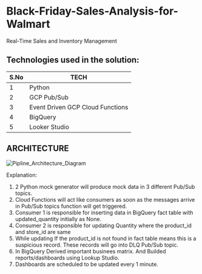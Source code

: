 # Black-Friday-Sales-Analysis-for-Walmart
Real-Time Sales and  Inventory Management

## Technologies used in the solution:

| S.No | TECH                                   |
|------|----------------------------------------|
| 1    | Python                                 |
| 2    | GCP Pub/Sub                            |
| 3    | Event Driven GCP Cloud Functions       |
| 4    | BigQuery                               |
| 5    | Looker Studio                          |

## ARCHITECTURE

![Pipline_Architecture_Diagram](https://github.com/shrutighoradkar10/Black-Friday-Sale-Analysis-for-Walmart/assets/75423631/724b4ebb-0ebe-434d-87ed-0c890a5dd559)

Explanation:

1. 2 Python mock generator will produce mock data in 3 different Pub/Sub topics.
2. Cloud Functions will act like consumers as soon as the messages arrive in Pub/Sub topics function will get triggered.
3. Consumer 1 is responsible for inserting data in BigQuery fact table with updated_quantity initially as None.
4. Consumer 2 is responsible  for updating Quantity  where the product_id and store_id are same
5. While updating If the product_id is not found in fact table means this is a suspicious record. These records will go into DLQ Pub/Sub topic.
6. In BigQuery Derived important businees matrix. And Builded reports/dashboards using Lookup Studio.
7. Dashboards are scheduled to be updated every 1 minute. 


